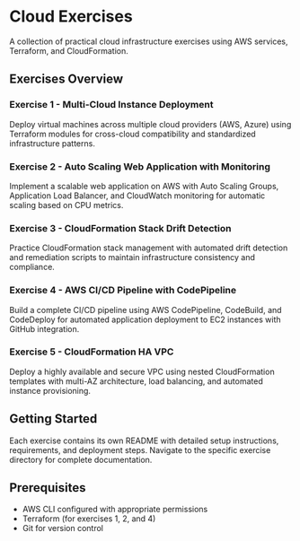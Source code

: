 # Cloud Exercises

A collection of practical cloud infrastructure exercises using AWS services, Terraform, and CloudFormation.

## Exercises Overview

### Exercise 1 - Multi-Cloud Instance Deployment
Deploy virtual machines across multiple cloud providers (AWS, Azure) using Terraform modules for cross-cloud compatibility and standardized infrastructure patterns.

### Exercise 2 - Auto Scaling Web Application with Monitoring
Implement a scalable web application on AWS with Auto Scaling Groups, Application Load Balancer, and CloudWatch monitoring for automatic scaling based on CPU metrics.

### Exercise 3 - CloudFormation Stack Drift Detection
Practice CloudFormation stack management with automated drift detection and remediation scripts to maintain infrastructure consistency and compliance.

### Exercise 4 - AWS CI/CD Pipeline with CodePipeline
Build a complete CI/CD pipeline using AWS CodePipeline, CodeBuild, and CodeDeploy for automated application deployment to EC2 instances with GitHub integration.

### Exercise 5 - CloudFormation HA VPC
Deploy a highly available and secure VPC using nested CloudFormation templates with multi-AZ architecture, load balancing, and automated instance provisioning.

## Getting Started

Each exercise contains its own README with detailed setup instructions, requirements, and deployment steps. Navigate to the specific exercise directory for complete documentation.

## Prerequisites

- AWS CLI configured with appropriate permissions
- Terraform (for exercises 1, 2, and 4)
- Git for version control
